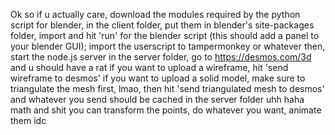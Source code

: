 Ok so if u actually care, download the modules required by the python script for blender,
in the client folder, put them in blender's site-packages folder, import and hit 'run' for
the blender script (this should add a panel to your blender GUI);
import the userscript to tampermonkey or whatever
then, start the node.js server in the server folder, go to https://desmos.com/3d and u should have a rat
if you want to upload a wireframe, hit 'send wireframe to desmos'
if you want to upload a solid model, make sure to triangulate the mesh first, lmao,
then hit 'send triangulated mesh to desmos'
and whatever you send should be cached in the server folder
uhh haha math and shit you can transform the points, do whatever you want, animate them idc
